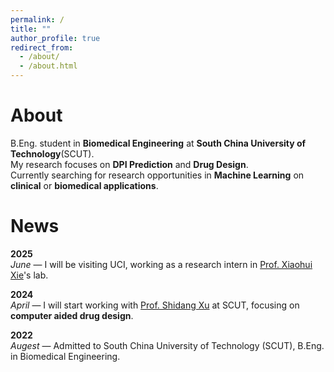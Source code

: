 ```yaml
---
permalink: /
title: ""
author_profile: true
redirect_from: 
  - /about/
  - /about.html
---
```


About
======
B.Eng. student in **Biomedical Engineering** at **South China University of Technology**(SCUT).  
My research focuses on **DPI Prediction** and **Drug Design**.  
Currently searching for research opportunities in **Machine Learning** on **clinical** or **biomedical applications**.
 
News
======
**2025**  
*June* — I will be visiting UCI, working as a research intern in [Prof. Xiaohui Xie](https://ics.uci.edu/~xhx/)'s lab.

**2024**  
*April* — I will start working with [Prof. Shidang Xu](https://xushidanggroup.netlify.app/) at SCUT, focusing on **computer aided drug design**.

**2022**  
*Augest* — Admitted to South China University of Technology (SCUT), B.Eng. in Biomedical Engineering.


